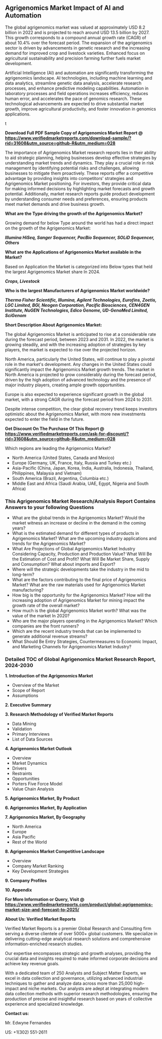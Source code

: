 <h2>Agrigenomics Market Impact of AI and Automation</h2><p>The global agrigenomics market was valued at approximately USD 8.2 billion in 2022 and is projected to reach around USD 13.5 billion by 2027. This growth corresponds to a compound annual growth rate (CAGR) of about 10.4% over the forecast period. The expansion of the agrigenomics sector is driven by advancements in genetic research and the increasing demand for improved crop and livestock varieties. Enhanced focus on agricultural sustainability and precision farming further fuels market development.</p><p>Artificial Intelligence (AI) and automation are significantly transforming the agrigenomics landscape. AI technologies, including machine learning and data analytics, streamline genetic data analysis, accelerate research processes, and enhance predictive modeling capabilities. Automation in laboratory processes and field operations increases efficiency, reduces human error, and accelerates the pace of genomics research. These technological advancements are expected to drive substantial market growth, improve agricultural productivity, and foster innovation in genomics applications.</p>t</p><p id="" class=""><strong>Download Full PDF Sample Copy of Agrigenomics Market Report @ <a href="https://www.verifiedmarketreports.com/download-sample/?rid=31608&utm_source=github-R&utm_medium=028" target="_blank">https://www.verifiedmarketreports.com/download-sample/?rid=31608&utm_source=github-R&utm_medium=028</a></strong></p><p>The importance of&nbsp;Agrigenomics Market research reports lies in their ability to aid strategic planning, helping businesses develop effective strategies by understanding market trends and dynamics. They play a crucial role in risk management by identifying potential risks and challenges, allowing businesses to mitigate them proactively. These reports offer a competitive advantage by providing insights into competitors' strategies and Agrigenomics Market positioning. For investors, they provide critical data for making informed decisions by highlighting market forecasts and growth potential. Additionally, market research reports guide product development by understanding consumer needs and preferences, ensuring products meet market demands and drive business growth.</p><p><strong>What are the&nbsp;Type driving the growth of the Agrigenomics Market?</strong></p><p id="" class="">Growing demand for below Type around the world has had a direct impact on the growth of the Agrigenomics Market:</p><em><strong>Illumina HiSeq, Sanger Sequencer, PacBio Sequencer, SOLiD Sequencer, Others</strong></em></p><strong>What are the&nbsp;Applications&nbsp;of Agrigenomics Market available in the Market?</strong></p><p id="" class="">Based on Application the Market is categorized into Below types that held the largest Agrigenomics Market share In 2024.</p><em><strong>Crops, Livestock</strong></em></p><strong>Who is the largest Manufacturers of Agrigenomics Market worldwide?</strong></p><p><em><strong>Thermo Fisher Scientific, Illumina, Agilent Technologies, Eurofins, Zoetis, LGC Limited, BGI, Neogen Corporation, Pacific Biosciences, CEN4GEN Institute, NuGEN Technologies, Edico Genome, UD-GenoMed Limited, SciGenom</strong></em></p><p id="" class=""><strong>Short Description About Agrigenomics Market:</strong></p><p>The global Agrigenomics Market is anticipated to rise at a considerable rate during the forecast period, between 2023 and 2031. In 2022, the market is growing steadily, and with the increasing adoption of strategies by key players, the market is expected to rise over the projected horizon.</p><p>North America, particularly the United States, will continue to play a pivotal role in the market's development. Any changes in the United States could significantly impact the Agrigenomics Market growth trends. The market in North America is projected to grow considerably during the forecast period, driven by the high adoption of advanced technology and the presence of major industry players, creating ample growth opportunities.</p><p>Europe is also expected to experience significant growth in the global market, with a strong CAGR during the forecast period from 2024 to 2031.</p><p>Despite intense competition, the clear global recovery trend keeps investors optimistic about the Agrigenomics Market, with more new investments expected to enter the field in the future.</p><p id="" class=""><strong>Get Discount On The Purchase Of This Report @ <a href="https://www.verifiedmarketreports.com/ask-for-discount/?rid=31608&utm_source=github-R&utm_medium=028" target="_blank">https://www.verifiedmarketreports.com/ask-for-discount/?rid=31608&utm_source=github-R&utm_medium=028</a></strong></p>Which regions are leading the Agrigenomics Market?</p><ul><li>North America (United States, Canada and Mexico)</li><li>Europe (Germany, UK, France, Italy, Russia and Turkey etc.)</li><li>Asia-Pacific (China, Japan, Korea, India, Australia, Indonesia, Thailand, Philippines, Malaysia and Vietnam)</li><li>South America (Brazil, Argentina, Columbia etc.)</li><li>Middle East and Africa (Saudi Arabia, UAE, Egypt, Nigeria and South Africa)</li></ul><h3 id="" class="">This Agrigenomics Market Research/Analysis Report Contains Answers to your following Questions</h3><ul><li>What are the global trends in the Agrigenomics Market? Would the market witness an increase or decline in the demand in the coming years?</li><li>What is the estimated demand for different types of products in Agrigenomics Market? What are the upcoming industry applications and trends for the Agrigenomics Market?</li><li>What Are Projections of Global Agrigenomics Market Industry Considering Capacity, Production and Production Value? What Will Be the Estimation of Cost and Profit? What Will Be Market Share, Supply and Consumption? What about imports and Export?</li><li>Where will the strategic developments take the industry in the mid to long-term?</li><li>What are the factors contributing to the final price of Agrigenomics Market? What are the raw materials used for Agrigenomics Market manufacturing?</li><li>How big is the opportunity for the Agrigenomics Market? How will the increasing adoption of Agrigenomics Market for mining impact the growth rate of the overall market?</li><li>How much is the global Agrigenomics Market worth? What was the value of the market In 2020?</li><li>Who are the major players operating in the Agrigenomics Market? Which companies are the front runners?</li><li>Which are the recent industry trends that can be implemented to generate additional revenue streams?</li><li>What Should Be Entry Strategies, Countermeasures to Economic Impact, and Marketing Channels for Agrigenomics Market Industry?</li></ul><h3 id="" class="">Detailed TOC of Global Agrigenomics Market Research Report, 2024-2030</h3><p id="" class=""><strong>1. Introduction of the Agrigenomics Market</strong></p><ul><li>Overview of the Market</li><li>Scope of Report</li><li>Assumptions</li></ul><p id="" class=""><strong>2. Executive Summary</strong></p><p id="" class=""><strong>3. Research Methodology of Verified Market Reports</strong></p><ul><li>Data Mining</li><li>Validation</li><li>Primary Interviews</li><li>List of Data Sources</li></ul><p id="" class=""><strong>4. Agrigenomics Market Outlook</strong></p><ul><li>Overview</li><li>Market Dynamics</li><li>Drivers</li><li>Restraints</li><li>Opportunities</li><li>Porters Five Force Model</li><li>Value Chain Analysis</li></ul><p id="" class=""><strong>5. Agrigenomics Market, By Product</strong></p><p id="" class=""><strong>6. Agrigenomics Market, By Application</strong></p><p id="" class=""><strong>7. Agrigenomics Market, By Geography</strong></p><ul><li>North America</li><li>Europe</li><li>Asia Pacific</li><li>Rest of the World</li></ul><p id="" class=""><strong>8. Agrigenomics Market Competitive Landscape</strong></p><ul><li>Overview</li><li>Company Market Ranking</li><li>Key Development Strategies</li></ul><p id="" class=""><strong>9. Company Profiles</strong></p><p id="" class=""><strong>10. Appendix</strong></p><p id="" class=""><strong>For More Information or Query, Visit @ <a href="https://www.verifiedmarketreports.com/product/global-agrigenomics-market-size-and-forecast-to-2025/" target="_blank">https://www.verifiedmarketreports.com/product/global-agrigenomics-market-size-and-forecast-to-2025/</a></strong></p><p id="" class=""><strong>About Us: Verified Market Reports</strong></p><p id="" class="">Verified Market Reports is a premier Global Research and Consulting firm serving a diverse clientele of over 5000+ global customers. We specialize in delivering cutting-edge analytical research solutions and comprehensive information-enriched research studies.</p><p id="" class="">Our expertise encompasses strategic and growth analyses, providing the crucial data and insights required to make informed corporate decisions and achieve key revenue goals.</p><p id="" class="">With a dedicated team of 250 Analysts and Subject Matter Experts, we excel in data collection and governance, utilizing advanced industrial techniques to gather and analyze data across more than 25,000 high-impact and niche markets. Our analysts are adept at integrating modern data collection methods with superior research methodologies, ensuring the production of precise and insightful research based on years of collective experience and specialized knowledge.</p><p id="" class=""><strong>Contact us:</strong></p><p id="" class="">Mr. Edwyne Fernandes</p><p id="" class="">US: +1(302) 551-2611</p>